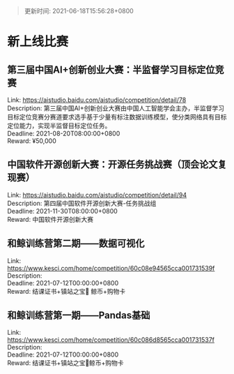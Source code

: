 > 更新时间: 2021-06-18T15:56:28+0800 

# 新上线比赛


## 第三届中国AI+创新创业大赛：半监督学习目标定位竞赛
Link: https://aistudio.baidu.com/aistudio/competition/detail/78  
Description: 第三届中国AI+创新创业大赛由中国人工智能学会主办，半监督学习目标定位竞赛分赛道要求选手基于少量有标注数据训练模型，使分类网络具有目标定位能力，实现半监督目标定位任务。  
Deadline: 2021-08-20T08:00:00+0800  
Reward: ¥50,000  

## 中国软件开源创新大赛：开源任务挑战赛（顶会论文复现赛）
Link: https://aistudio.baidu.com/aistudio/competition/detail/94  
Description: 第四届中国软件开源创新大赛-任务挑战组  
Deadline: 2021-11-30T08:00:00+0800  
Reward: 中国软件开源创新大赛  

## 和鲸训练营第二期——数据可视化
Link: https://www.kesci.com/home/competition/60c08e94565cca001731539f  
Description:   
Deadline: 2021-07-12T00:00:00+0800  
Reward: 结课证书+镇站之宝🐳 鲸币+购物卡  

## 和鲸训练营第一期——Pandas基础
Link: https://www.kesci.com/home/competition/60c086d8565cca001731537f  
Description:   
Deadline: 2021-07-12T00:00:00+0800  
Reward: 结课证书+镇站之宝🐳鲸币+购物卡  

